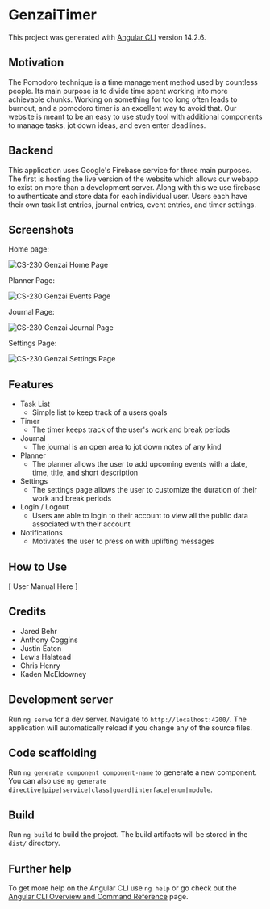 # GenzaiTimer

This project was generated with [Angular CLI](https://github.com/angular/angular-cli) version 14.2.6.

## Motivation

The Pomodoro technique is a time management method used by countless people. Its main purpose is to divide time spent working into more achievable chunks. Working on something for too long often leads to burnout, and a pomodoro timer is an excellent way to avoid that. Our website is meant to be an easy to use study tool with additional components to manage tasks, jot down ideas, and even enter deadlines. 

## Backend

This application uses Google's Firebase service for three main purposes. The first is hosting the live version of the website which allows our webapp to exist on more than a development server. Along with this we use firebase to authenticate and store data for each individual user. Users each have their own task list entries, journal entries, event entries, and timer settings. 

## Screenshots

Home page:

![CS-230 Genzai Home Page](https://user-images.githubusercontent.com/111936234/207761121-319a3ebf-3a25-4c8b-a166-ea9d33d40cc6.png)

Planner Page:

![CS-230 Genzai Events Page](https://user-images.githubusercontent.com/111936234/207761184-b12af62a-23a8-49c1-950c-076300f6a46f.png)

Journal Page:

![CS-230 Genzai Journal Page](https://user-images.githubusercontent.com/111936234/207761243-7bfba331-1b4a-414d-b66c-154a1689689f.png)

Settings Page:

![CS-230 Genzai Settings Page](https://user-images.githubusercontent.com/111936234/207761282-002bdb75-0fc3-4ee2-a6b2-b56230031288.png)

## Features
- Task List
  - Simple list to keep track of a users goals
- Timer
  - The timer keeps track of the user's work and break periods
- Journal
  - The journal is an open area to jot down notes of any kind
- Planner
  - The planner allows the user to add upcoming events with a date, time, title, and short description
- Settings
  - The settings page allows the user to customize the duration of their work and break periods
- Login / Logout
  - Users are able to login to their account to view all the public data associated with their account
- Notifications
  - Motivates the user to press on with uplifting messages

## How to Use

[ User Manual Here ]

## Credits

- Jared Behr
- Anthony Coggins
- Justin Eaton
- Lewis Halstead
- Chris Henry
- Kaden McEldowney

## Development server

Run `ng serve` for a dev server. Navigate to `http://localhost:4200/`. The application will automatically reload if you change any of the source files.

## Code scaffolding

Run `ng generate component component-name` to generate a new component. You can also use `ng generate directive|pipe|service|class|guard|interface|enum|module`.

## Build

Run `ng build` to build the project. The build artifacts will be stored in the `dist/` directory.

## Further help

To get more help on the Angular CLI use `ng help` or go check out the [Angular CLI Overview and Command Reference](https://angular.io/cli) page.
